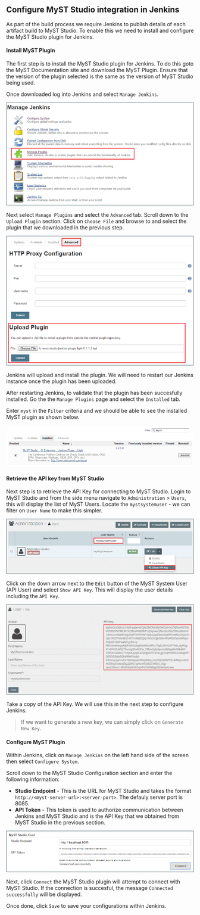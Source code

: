 ## Configure MyST Studio integration in Jenkins
As part of the build process we require Jenkins to publish details of each artifact build to MyST Studio. To enable this we need to install and configure the MyST Studio plugin for Jenkins.

#### Install MyST Plugin
The first step is to install the MyST Studio plugin for Jenkins. To do this goto the  MyST Documentation site and download the MyST Plugin. Ensure that the version of the plugin selected is the same as the version of MyST Studio being used.

Once downloaded log into Jenkins and select `Manage Jenkins`. 

![](img/manageJenkins.PNG)

Next select `Manage Plugins` and select the `Advanced` tab. Scroll down to the `Upload Plugin` section. Click on `Choose File` and browse to and select the plugin that we downloaded in the previous step.

![](img/uploadJenkinsPlugin.PNG)

Jenkins will upload and install the plugin. We will need to restart our Jenkins instance once the plugin has been uploaded.

After restarting Jenkins, to validate that the plugin has been succesfully installed. Go the the `Manage Plugins` page and select the `Installed` tab.

Enter `myst` in the `Filter` criteria and we should be able to see the installed MyST plugin as shown below.

![](img/installedJenkinsPlugin.PNG)

#### Retrieve the API key from MyST Studio
Next step is to retrieve the API Key for connecting to MyST Studio. Login to MyST Studio and from the side menu navigate to `Administration` > `Users`, this will display the  list of MyST Users. Locate the `mystsystemuser` - we can filter on `User Name` to make this simpler.

![](img/mystSystemUser.PNG)

Click on the down arrow next to the `Edit` button of the MyST System User (API User) and select `Show API Key`. This will display the user details including the `API Key`.

![](img/mystApiKey.PNG)

Take a copy of the API Key. We will use this in the next step to configure Jenkins. 

> If we want to generate a new key, we can simply click on `Generate New Key`.

#### Configure MyST Plugin
Within Jenkins, click on `Manage Jenkins` on the left hand side of the screen then select `Configure System`.

Scroll down to the MyST Studio Configuration section and enter the following information:
* **Studio Endpoint** - This is the URL for MyST Studio and takes the format `http://<myst-server-url>:<server-port>`. The defauly server port is 8085.
* **API Token** - This 	token is used to authorize communication between Jenkins and MyST Studio and is the API Key that we obtained from MyST Studio in the previous section.

![](img/configureJenkinsPlugin.PNG)

Next, click `Connect` the MyST Studio plugin will attempt to connect with MyST Studio. If the connection is succesful, the message `Connected successfully` will be displayed.

Once done, click `Save` to save your configurations within Jenkins.